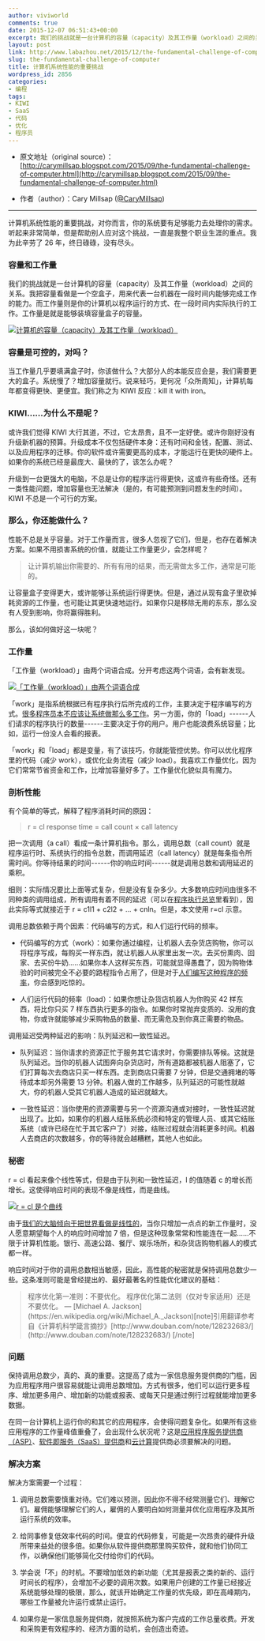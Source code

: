 ```yaml
---
author: viviworld
comments: true
date: 2015-12-07 06:51:43+00:00
excerpt: 我们的挑战就是一台计算机的容量（capacity）及其工作量（workload）之间的关系。「工作量（workload）」由两个词语合成。分开考虑这两个词语，会有新发现。
layout: post
link: http://www.labazhou.net/2015/12/the-fundamental-challenge-of-computer/
slug: the-fundamental-challenge-of-computer
title: 计算机系统性能的重要挑战
wordpress_id: 2856
categories:
- 编程
tags:
- KIWI
- SaaS
- 代码
- 优化
- 程序员
---
```



	
  * 原文地址（original source）：[http://carymillsap.blogspot.com/2015/09/the-fundamental-challenge-of-computer.html](http://carymillsap.blogspot.com/2015/09/the-fundamental-challenge-of-computer.html)

	
  * 作者（author）：Cary Millsap ‏([@CaryMillsap](https://twitter.com/CaryMillsap))





* * *



计算机系统性能的重要挑战，对你而言，你的系统要有足够能力去处理你的需求。听起来非常简单，但是帮助别人应对这个挑战，一直是我整个职业生涯的重点。我为此辛劳了 26 年，终日碌碌，没有尽头。


### 容量和工作量


我们的挑战就是一台计算机的容量（capacity）及其工作量（workload）之间的关系。我把容量看做是一个空盒子，用来代表一台机器在一段时间内能够完成工作的能力。而工作量则是你的计算机以程序运行的方式、在一段时间内实际执行的工作。工作量是就是能够装填容量盒子的容量。

[![计算机的容量（capacity）及其工作量（workload）](http://www.labazhou.net/wp-content/uploads/2015/12/capacity.png)](http://www.labazhou.net/wp-content/uploads/2015/12/capacity.png)


### 容量是可控的，对吗？


当工作量几乎要填满盒子时，你该做什么？大部分人的本能反应会是，我们需要更大的盒子。系统慢了？增加容量就行。说来轻巧，更何况「众所周知」，计算机每年都变得更快、更便宜。我们称之为 KIWI 反应：kill it with iron。


### KIWI……为什么不是呢？


或许我们觉得 KIWI 大行其道，不过，它太昂贵，且不一定好使。或许你刚好没有升级新机器的预算。升级成本不仅包括硬件本身：还有时间和金钱，配置、测试、以及应用程序的迁移。你的软件或许需要更高的成本，才能运行在更快的硬件上。如果你的系统已经是最庞大、最快的了，该怎么办呢？

升级到一台更强大的电脑，不总是让你的程序运行得更快，这或许有些奇怪。还有一类性能问题，增加容量也无法解决（是的，有可能预测到问题发生的时间）。KIWI 不总是一个可行的方案。


### 那么，你还能做什么？


性能不总是关乎容量。对于工作量而言，很多人忽视了它们，但是，也存在着解决方案。如果不用损害系统的价值，就能让工作量更少，会怎样呢？


<blockquote>让计算机输出你需要的、所有有用的结果，而无需做太多工作，通常是可能的。</blockquote>


让容量盒子变得更大，或许能够让系统运行得更快。但是，通过从现有盒子里砍掉耗资源的工作量，也可能让其更快速地运行。如果你只是移除无用的东东，那么没有人受到影响，你将赢得胜利。

那么，该如何做好这一块呢？


### 工作量


「工作量（workload）」由两个词语合成。分开考虑这两个词语，会有新发现。

[![「工作量（workload）」由两个词语合成](http://www.labazhou.net/wp-content/uploads/2015/12/workload.png)](http://www.labazhou.net/wp-content/uploads/2015/12/workload.png)

「work」是指系统根据已有程序执行后所完成的工作，主要决定于程序编写的方式。[很多程序员本不应该让系统做那么多工作](https://en.wikipedia.org/wiki/Program_optimization)。另一方面，你的「load」------人们请求的程序执行的数量------主要决定于你的用户。用户也能浪费系统容量；比如，运行一份没人会看的报表。

「work」和「load」都是变量，有了该技巧，你就能管控优势。你可以优化程序里的代码（减少 work），或优化业务流程（减少 load）。我喜欢工作量优化，因为它们常常节省资金和工作，比增加容量好多了。工作量优化貌似具有魔力。


### 剖析性能


有个简单的等式，解释了程序消耗时间的原因：


<blockquote>r = cl
response time = call count × call latency</blockquote>


把一次调用（a call）看成一条计算机指令。那么，调用总数（call count）就是程序运行时、系统执行的指令总数，而调用延迟（call latency）就是每条指令所需时间。你等待结果的时间------你的响应时间------就是调用总数和调用延迟的乘积。

细则：实际情况要比上面等式复杂，但是没有复杂多少。大多数响应时间由很多不同种类的调用组成，所有调用有着不同的延迟（可以在[程序执行总览](http://method-r.com/software/profiler)里看到），因此实际等式就接近于 r = c1l1 + c2l2 + ... + cnln。但是，本文使用 r=cl 示意。

调用总数依赖于两个因素：代码编写的方式，和人们运行代码的频率。



	
  * 代码编写的方式（work）：如果你通过编程，让机器人去杂货店购物，你可以将程序写成，每购买一样东西，就让机器人从家里出发一次。去买份熏肉、回家、去买份牛奶……如果你本人这样买东西，可能就显得愚蠢了，因为购物体验的时间被完全不必要的路程指令占用了，但是对于[人们编写这种程序的频率](http://www.labazhou.net/2014/04/software-eats-software-development/)，你会感到吃惊的。

	
  * 人们运行代码的频率（load）：如果你想让杂货店机器人为你购买 42 样东西，将比你只买 7 样东西执行更多的指令。如果你时常抛弃变质的、没用的食物，你或许就能够减少采购物品的数量、而无需危及到你真正需要的物品。


调用延迟受两种延迟的影响：队列延迟和一致性延迟。

	
  * 队列延迟：当你请求的资源正忙于服务其它请求时，你需要排队等候。这就是队列延迟。当你的机器人试图奔向杂货店时，所有道路都被机器人阻塞了，它们打算每次去商店只买一样东西。走到商店只需要 7 分钟，但是交通拥堵的等待成本却另外需要 13 分钟。机器人做的工作越多，队列延迟的可能性就越大，你的机器人受其它机器人造成的延迟就越大。

	
  * 一致性延迟：当你使用的资源需要与另一个资源沟通或对接时，一致性延迟就出现了。比如，如果你的机器人结账系统必须和特定的管理人员、或其它结账系统（或许已经在忙于其它客户了）对接，结账过程就会消耗更多时间。机器人去商店的次数越多，你的等待就会越糟糕，其他人也如此。




### 秘密


r = cl 看起来像个线性等式，但是由于队列和一致性延迟，l 的值随着 c 的增长而增长。这使得响应时间的表现不像是线性，而是曲线。

[![r = cl 是个曲线](http://www.labazhou.net/wp-content/uploads/2015/12/Challenge.png)](http://www.labazhou.net/wp-content/uploads/2015/12/Challenge.png)

由于[我们的大脑倾向于把世界看做是线性的](http://www.amazon.com/gp/product/0201479486/ref=as_li_tl?ie=UTF8&camp=1789&creative=9325&creativeASIN=0201479486&linkCode=as2&tag=methodrcom-20&linkId=HPUTBI5W6TFV3VF2)，当你只增加一点点的新工作量时，没人愿意期望每个人的响应时间增加 7 倍，但是这种现象常常和性能连在一起……不限于计算机性能。银行、高速公路、餐厅、娱乐场所，和杂货店购物机器人的模式都一样。

响应时间对于你的调用总数相当敏感，因此，高性能的秘密就是保持调用总数少一些。这条准则可能是曾经提出的、最好最著名的性能优化建议的基础：


<blockquote>程序优化第一准则：不要优化。
程序优化第二法则（仅对专家适用）还是不要优化。
— [Michael A. Jackson](https://en.wikipedia.org/wiki/Michael_A._Jackson)[note]引用翻译参考自《计算机科学箴言摘抄》[http://www.douban.com/note/128232683/](http://www.douban.com/note/128232683/) [/note]</blockquote>




### 问题


保持调用总数少，真的、真的重要。这提高了成为一家信息服务提供商的门槛，因为应用程序用户很容易就能让调用总数增加。方式有很多，他们可以运行更多程序、增加更多用户、增加新的功能或报表、或每天只是通过例行过程就能增加更多数据。

在同一台计算机上运行你的和其它的应用程序，会使得问题复杂化。如果所有这些应用程序的工作量峰值重叠了，会出现什么状况呢？这是[应用程序服务提供商（ASP）](https://en.wikipedia.org/wiki/Application_service_provider)、[软件即服务（SaaS）提供商](https://en.wikipedia.org/wiki/Software_as_a_service)和[云计算](https://en.wikipedia.org/wiki/Cloud_computing#Provider)提供商必须要解决的问题。


### 解决方案


解决方案需要一个过程：



	
  1. 调用总数需要慎重对待。它们难以预测，因此你不得不经常测量它们、理解它们。雇佣能够理解它们的人，雇佣的人要明白如何测量并优化应用程序及其所运行系统的效率。

	
  2. 给同事修复低效率代码的时间。便宜的代码修复，可能是一次昂贵的硬件升级所带来益处的很多倍。如果你从软件提供商那里购买软件，就和他们协同工作，以确保他们能够简化交付给你们的代码。

	
  3. 学会说「不」的时机。不要增加低效的新功能（尤其是报表之类的新的、运行时间长的程序），会增加不必要的调用次数。如果用户创建的工作量已经接近系统能够处理的极限，那么，就该开始确定工作量的优先级，即在高峰期内，哪些工作量被允许运行或禁止运行。

	
  4. 如果你是一家信息服务提供商，就按照系统为客户完成的工作总量收费。开发和采购更有效程序的、经济方面的动机，会创造出奇迹。



